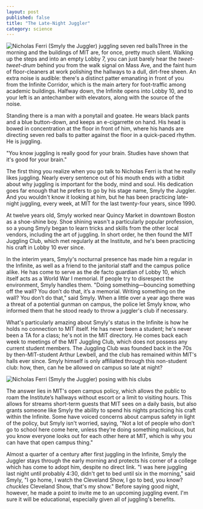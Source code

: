 ```yaml
---
layout: post
published: false
title: "The Late-Night Juggler"
category: science
---
```


![Nicholas Ferri (Smyly the Juggler) juggling seven red balls](http://i.imgur.com/owrrj34.png)Three in the morning and the buildings of MIT are, for once, pretty much silent. Walking up the steps and into an empty Lobby 7, you can just barely hear the _tweet-tweet-drum_ behind you from the walk signal on Mass Ave, and the faint hum of floor-cleaners at work polishing the hallways to a dull, dirt-free sheen. An extra noise is audible: there's a distinct patter emanating in front of you from the Infinite Corridor, which is the main artery for foot-traffic among academic buildings. Halfway down, the Infinite opens into Lobby 10, and to your left is an antechamber with elevators, along with the source of the noise. 

Standing there is a man with a ponytail and goatee. He wears black pants and a blue button-down, and keeps an e-cigarrette on hand. His head is bowed in concentration at the floor in front of him, where his hands are directing seven red balls to patter against the floor in a quick-paced rhythm. He is juggling.

"You know juggling is really good for your brain. Studies have shown that it's good for your brain."

The first thing you realize when you go talk to Nicholas Ferri is that he really likes juggling. Nearly every sentence out of his mouth ends with a tidbit about why juggling is important for the body, mind and soul. His dedication goes far enough that he prefers to go by his stage name, Smyly the Juggler. And you wouldn't know it looking at him, but he has been practicing late-night juggling, every week, at MIT for the last twenty-four years, since 1990.

At twelve years old, Smyly worked near Quincy Market in downtown Boston as a shoe-shine boy. Shoe shining wasn't a particularly popular profession, so a young Smyly began to learn tricks and skills from the other local vendors, including the art of juggling. In short order, he then found the MIT Juggling Club, which met regularly at the Institute, and he's been practicing his craft in Lobby 10 ever since.

In the interim years, Smyly's nocturnal presence has made him a regular in the Infinite, as well as a friend to the janitorial staff and the campus police alike. He has come to serve as the de facto guardian of Lobby 10, which itself acts as a World War I memorial. If people try to disrespect the environment, Smyly handles them. "Doing something—bouncing something off the wall? You don’t do that, it’s a memorial. Writing something on the wall? You don’t do that," said Smyly. When a little over a year ago there was a threat of a potential gunman on campus, the police let Smyly know, who informed them that he stood ready to throw a juggler's club if necessary.

What's particularly amazing about Smyly's status in the Infinite is how he holds no connection to MIT itself. He has never been a student; he's never been a TA for a class; he's not in the MIT directory. He comes back each week to meetings of the MIT Juggling Club, which does not possess any current student members. The Juggling Club was founded back in the 70s by then-MIT-student Arthur Lewbell, and the club has remained within MIT's halls ever since. Smyly himself is only affiliated through this non-student club: how, then, can he be allowed on campus so late at night?

![Nicholas Ferri (Smyly the Juggler) posing with his clubs](http://i.imgur.com/6N8gO3a.png)

The answer lies in MIT's open campus policy, which allows the public to roam the Institute’s hallways without escort or a limit to visiting hours. This allows for streams short-term guests that MIT sees on a daily basis, but also grants someone like Smyly the ability to spend his nights practicing his craft within the Infinite. Some have voiced concerns about campus safety in light of the policy, but Smyly isn't worried, saying, "Not a lot of people who don’t go to school here come here, unless they’re doing something malicious, but you know everyone looks out for each other here at MIT, which is why you can have that open campus thing."

Almost a quarter of a century after first juggling in the Infinite, Smyly the Juggler stays through the early morning and protects his corner of a college which has come to adopt him, despite no direct link. "I was here juggling last night until probably 4:30, didn't get to bed until six in the morning," said Smyly, "I go home, I watch the Cleveland Show, I go to bed, you know? *chuckles* Cleveland Show, that's my show." Before saying good night, however, he made a point to invite me to an upcoming juggling event. I'm sure it will be educational, especially given all of juggling's benefits.